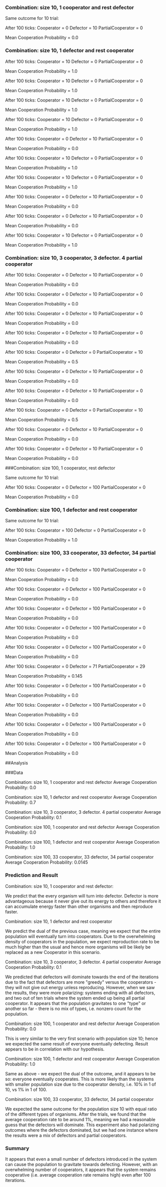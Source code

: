 ### Combination: size 10, 1 cooperator and rest defector

Same outcome for 10 trial:

After 100 ticks:
Cooperator = 0
Defector = 10
PartialCooperator = 0

Mean Cooperation Probability = 0.0


### Combination: size 10, 1 defector and rest cooperator

After 100 ticks:
Cooperator = 10
Defector = 0
PartialCooperator = 0

Mean Cooperation Probability = 1.0

After 100 ticks:
Cooperator = 10
Defector = 0
PartialCooperator = 0

Mean Cooperation Probability = 1.0

After 100 ticks:
Cooperator = 10
Defector = 0
PartialCooperator = 0

Mean Cooperation Probability = 1.0

After 100 ticks:
Cooperator = 10
Defector = 0
PartialCooperator = 0

Mean Cooperation Probability = 1.0

After 100 ticks:
Cooperator = 0
Defector = 10
PartialCooperator = 0

Mean Cooperation Probability = 0.0

After 100 ticks:
Cooperator = 10
Defector = 0
PartialCooperator = 0

Mean Cooperation Probability = 1.0

After 100 ticks:
Cooperator = 10
Defector = 0
PartialCooperator = 0

Mean Cooperation Probability = 1.0

After 100 ticks:
Cooperator = 0
Defector = 10
PartialCooperator = 0

Mean Cooperation Probability = 0.0

After 100 ticks:
Cooperator = 0
Defector = 10
PartialCooperator = 0

Mean Cooperation Probability = 0.0

After 100 ticks:
Cooperator = 10
Defector = 0
PartialCooperator = 0

Mean Cooperation Probability = 1.0


### Combination: size 10, 3 cooperator, 3 defector. 4 partial cooperator

After 100 ticks:
Cooperator = 0
Defector = 10
PartialCooperator = 0

Mean Cooperation Probability = 0.0

After 100 ticks:
Cooperator = 0
Defector = 10
PartialCooperator = 0

Mean Cooperation Probability = 0.0

After 100 ticks:
Cooperator = 0
Defector = 10
PartialCooperator = 0

Mean Cooperation Probability = 0.0

After 100 ticks:
Cooperator = 0
Defector = 10
PartialCooperator = 0

Mean Cooperation Probability = 0.0

After 100 ticks:
Cooperator = 0
Defector = 0
PartialCooperator = 10

Mean Cooperation Probability = 0.5

After 100 ticks:
Cooperator = 0
Defector = 10
PartialCooperator = 0

Mean Cooperation Probability = 0.0

After 100 ticks:
Cooperator = 0
Defector = 10
PartialCooperator = 0

Mean Cooperation Probability = 0.0

After 100 ticks:
Cooperator = 0
Defector = 0
PartialCooperator = 10

Mean Cooperation Probability = 0.5

After 100 ticks:
Cooperator = 0
Defector = 10
PartialCooperator = 0

Mean Cooperation Probability = 0.0

After 100 ticks:
Cooperator = 0
Defector = 10
PartialCooperator = 0

Mean Cooperation Probability = 0.0

###Combination: size 100, 1 cooperator, rest defector

Same outcome for 10 trial:

After 100 ticks:
Cooperator = 0
Defector = 100
PartialCooperator = 0

Mean Cooperation Probability = 0.0


### Combination: size 100, 1 defector and rest cooperator

Same outcome for 10 trial:

After 100 ticks:
Cooperator = 100
Defector = 0
PartialCooperator = 0

Mean Cooperation Probability = 1.0


### Combination: size 100, 33 cooperator, 33 defector, 34 partial cooperator

After 100 ticks:
Cooperator = 0
Defector = 100
PartialCooperator = 0

Mean Cooperation Probability = 0.0

After 100 ticks:
Cooperator = 0
Defector = 100
PartialCooperator = 0

Mean Cooperation Probability = 0.0

After 100 ticks:
Cooperator = 0
Defector = 100
PartialCooperator = 0

Mean Cooperation Probability = 0.0

After 100 ticks:
Cooperator = 0
Defector = 100
PartialCooperator = 0

Mean Cooperation Probability = 0.0

After 100 ticks:
Cooperator = 0
Defector = 100
PartialCooperator = 0

Mean Cooperation Probability = 0.0

After 100 ticks:
Cooperator = 0
Defector = 71
PartialCooperator = 29

Mean Cooperation Probability = 0.145

After 100 ticks:
Cooperator = 0
Defector = 100
PartialCooperator = 0

Mean Cooperation Probability = 0.0

After 100 ticks:
Cooperator = 0
Defector = 100
PartialCooperator = 0

Mean Cooperation Probability = 0.0

After 100 ticks:
Cooperator = 0
Defector = 100
PartialCooperator = 0

Mean Cooperation Probability = 0.0

After 100 ticks:
Cooperator = 0
Defector = 100
PartialCooperator = 0

Mean Cooperation Probability = 0.0


##Analysis

###Data

Combination: size 10, 1 cooperator and rest defector
Average Cooperation Probability: 0.0

Combination: size 10, 1 defector and rest cooperator
Average Cooperation Probability: 0.7

Combination: size 10, 3 cooperator, 3 defector. 4 partial cooperator
Average Cooperation Probability: 0.1

Combination: size 100, 1 cooperator and rest defector
Average Cooperation Probability: 0.0

Combination: size 100, 1 defector and rest cooperator
Average Cooperation Probability: 1.0

Combination: size 100, 33 cooperator, 33 defector, 34 partial cooperator
Average Cooperation Probability: 0.0145


### Prediction and Result

Combination: size 10, 1 cooperator and rest defector:

We predict that the every organism will turn into defector. Defector is more advantageous because it
never give out its energy to others and therefore it can accumulate energy faster than other organisms
and then reproduce faster.

Combination: size 10, 1 defector and rest cooperator

We predict the dual of the previous case, meaning we expect that the entire population
will eventually turn into cooperators. Due to the overwhelming density of cooperators
in the population, we expect reproduction rate to be much higher than the usual and
hence more organisms will be likely be replaced as a new Cooperator in this scenario.

Combination: size 10, 3 cooperator, 3 defector. 4 partial cooperator
Average Cooperation Probability: 0.1

We predicted that defectors will dominate towards the end of the iterations due to the fact that
defectors are more "greedy" versus the cooperators - they will not give out energy unless reproducing.
However, when we saw the results, they were more polarizing: systems ending with all defectors,
and two out of ten trials where the system ended up being all partial cooperator. It appears that
the population gravitates to one "type" or another so far - there is no mix of types, i.e.
nonzero count for the population.

Combination: size 100, 1 cooperator and rest defector
Average Cooperation Probability: 0.0

This is very similar to the very first scenario with population size 10; hence we expected the
same result of everyone eventually defecting. Result appears to be in correlation with our
hypothesis.

Combination: size 100, 1 defector and rest cooperator
Average Cooperation Probability: 1.0

Same as above - we expect the dual of the outcome, and it appears to be so:
everyone eventually cooperates. This is more likely than the systems with smaller
population size due to the cooperator density, i.e. 10% in 1 of 10, vs 1% in 1 of 100.

Combination: size 100, 33 cooperator, 33 defector, 34 partial cooperator

We expected the same outcome for the population size 10 with equal ratio of the different types of
organisms. After the trials, we found that the average cooperation rate to be around 1%, meaning
we had a reasonable guess that the defectors will dominate. This experiment also had polarizing
outcomes where the defectors dominated, but we had one instance where the results
were a mix of defectors and partial cooperators. 

### Summary

It appears that even a small number of defectors introduced in the system can cause the population
to gravitate towards defecting. However, with an overwhelming number of cooperators, it appears
that the system remains cooperative (i.e. average cooperation rate remains high)
even after 100 iterations. 
